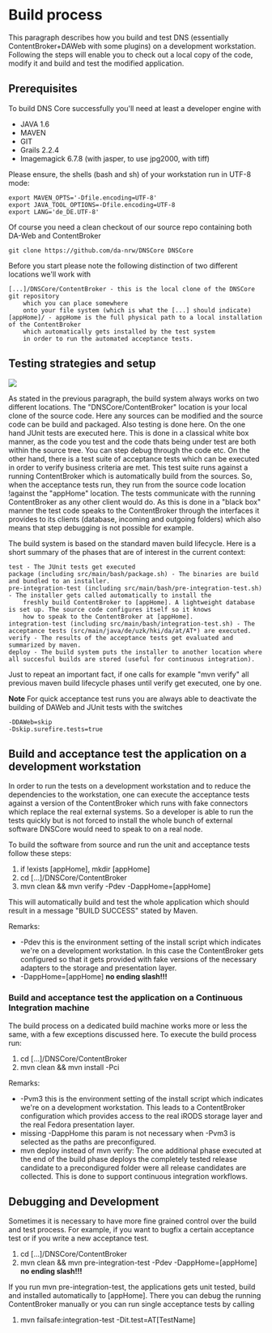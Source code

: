 # Build process

This paragraph describes how you build and test DNS (essentially ContentBroker+DAWeb with some plugins) 
on a development workstation.
Following the steps will enable you to check out a local copy of the code, modify it
and build and test the modified application. 

## Prerequisites

To build DNS Core successfully you'll need at least a developer engine with

* JAVA 1.6
* MAVEN
* GIT
* Grails 2.2.4
* Imagemagick 6.7.8 (with jasper, to use jpg2000, with tiff)

Please ensure, the shells (bash and sh) of your workstation run in UTF-8 mode:
    
    export MAVEN_OPTS='-Dfile.encoding=UTF-8'
    export JAVA_TOOL_OPTIONS=-Dfile.encoding=UTF-8
    export LANG='de_DE.UTF-8'
    
Of course you need a clean checkout of our source repo containing both DA-Web and ContentBroker

    git clone https://github.com/da-nrw/DNSCore DNSCore
    
Before you start please note the following distinction of two different locations we'll work with

    [...]/DNSCore/ContentBroker - this is the local clone of the DNSCore git repository 
        which you can place somewhere
        onto your file system (which is what the [...] should indicate)
    [appHome]/ - appHome is the full physical path to a local installation of the ContentBroker
        which automatically gets installed by the test system 
        in order to run the automated acceptance tests.

## Testing strategies and setup

![](https://raw.github.com/da-nrw/DNSCore/master/ContentBroker/src/main/markdown/blackbox_whitebox.jpg)

As stated in the previous paragraph, the build system always works on two different locations. The "DNSCore/ContentBroker" location
is your local clone of the source code. Here any sources can be modified and the source code can be build and packaged.
Also testing is done here. On the one hand JUnit tests are executed here. This is done in a classical white box manner, as the code
you test and the code thats being under test are both within the source tree. You can step debug through the code etc.
On the other hand, there is a test suite of acceptance tests which can be executed in order to verify business criteria are met.
This test suite runs against a running ContentBroker which is automatically build from the sources. So, when the acceptance tests run,
they run from the source code location !against the "appHome" location. The tests communicate with the running ContentBroker as
any other client would do. As this is done in a "black box" manner the test code speaks to the ContentBroker through the interfaces
it provides to its clients (database, incoming and outgoing folders) which also means that step debugging is not possible for example.

The build system is based on the standard maven build lifecycle. Here is a short summary of the phases that are of interest in the current
context:

    test - The JUnit tests get executed
    package (including src/main/bash/package.sh) - The binaries are build and bundled to an installer.
    pre-integration-test (including src/main/bash/pre-integration-test.sh) - The installer gets called automatically to install the 
        freshly build ContentBroker to [appHome]. A lightweight database is set up. The source code configures itself so it knows 
        how to speak to the ContentBroker at [appHome].
    integration-test (including src/main/bash/integration-test.sh) - The acceptance tests (src/main/java/de/uzk/hki/da/at/AT*) are executed.
    verify - The results of the acceptance tests get evaluated and summarized by maven.
    deploy - The build system puts the installer to another location where all succesful builds are stored (useful for continuous integration).

Just to repeat an important fact, if one calls for example "mvn verify" all previous maven build lifecycle phases until verify get executed, one by one.


**Note** For quick acceptance test runs you are always able to deactivate the building of DAWeb and JUnit tests with the switches

    -DDAWeb=skip
    -Dskip.surefire.tests=true

## Build and acceptance test the application on a development workstation

In order to run the tests on a development workstation and to reduce the dependencies to the workstation, one can
execute the acceptance tests against a version of the ContentBroker which runs with fake connectors which replace the
real external systems. So a developer is able to run the tests quickly but is not forced to install the whole bunch of external software DNSCore would need to speak to on a real node. 

To build the software from source and run the unit and acceptance tests follow these steps:

1. if !exists [appHome], mkdir [appHome]
1. cd [...]/DNSCore/ContentBroker
1. mvn clean && mvn verify -Pdev -DappHome=[appHome]

This will automatically build and test the whole application which should result in a message "BUILD SUCCESS" stated by Maven.

Remarks:

* -Pdev 
this is the environment setting of the install script which indicates we're on a development workstation. 
In this case the ContentBroker gets configured so that it gets provided with fake versions of the necessary
adapters to the storage and presentation layer.
* -DappHome=[appHome]  **no ending slash!!!**
 
### Build and acceptance test the application on a Continuous Integration machine

The build process on a dedicated build machine works more or less the same, with a few exceptions discussed
here. To execute the build process run:

1. cd [...]/DNSCore/ContentBroker
1. mvn clean && mvn install -Pci 

Remarks:

* -Pvm3 
this is the environment setting of the install script which indicates we're on a development workstation. This
leads to a ContentBroker configuration which provides access to the real iRODS storage layer and the real
Fedora presentation layer. 
* missing -DappHome this param is not necessary when -Pvm3 is selected as the paths are preconfigured.
* mvn deploy instead of mvn verify: The one additional phase executed at the end of the build phase deploys the
completely tested release candidate to a precondigured folder were all release candidates are collected. This 
is done to support continuous integration workflows.

 
## Debugging and Development

Sometimes it is necessary to have more fine grained control over the build and test process. For example,
if you want to bugfix a certain acceptance test or if you write a new acceptance test. 

1. cd [...]/DNSCore/ContentBroker
1. mvn clean && mvn pre-integration-test -Pdev -DappHome=[appHome] **no ending slash!!!**

If you run mvn pre-integration-test, the applications gets unit tested, build and installed automatically
to [appHome]. There you can debug the running ContentBroker manually or you can run single acceptance tests
by calling

1. mvn failsafe:integration-test -Dit.test=AT[TestName]
